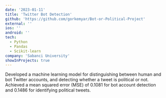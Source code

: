 ```yaml
---
date: '2023-01-11'
title: 'Twitter Bot Detection'
github: 'https://github.com/gorkemyar/Bot-or-Political-Project'
external: ''
ios: ''
android: ''
tech:
  - Python
  - Pandas
  - Scikit-learn
company: 'Sabanci University'
showInProjects: true
---
```


Developed a machine learning model for distinguishing between human and bot Twitter accounts, and detecting whether a tweet is political or not.
Achieved a mean squared error (MSE) of 0.1081 for bot account detection and 0.1486 for identifying political tweets.
